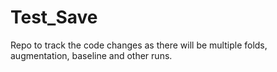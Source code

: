 # Test_Save
Repo to track the code changes as there will be multiple folds, augmentation, baseline and other runs.
